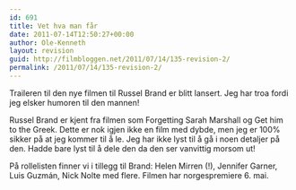 ```yaml
---
id: 691
title: Vet hva man får
date: 2011-07-14T12:50:27+00:00
author: Ole-Kenneth
layout: revision
guid: http://filmbloggen.net/2011/07/14/135-revision-2/
permalink: /2011/07/14/135-revision-2/
---
```

Traileren til den nye filmen til Russel Brand er blitt lansert. Jeg har troa fordi jeg elsker humoren til den mannen!

<div class="video-shortcode">
</div>

Russel Brand er kjent fra filmen som Forgetting Sarah Marshall og Get him to the Greek. Dette er nok igjen ikke en film med dybde, men jeg er 100% sikker på at jeg kommer til å le. Jeg har ikke lyst til å gå i noen detaljer på den. Hadde bare lyst til å dele den da den ser vanvittig morsom ut!

På rollelisten finner vi i tillegg til Brand: Helen Mirren (!), Jennifer Garner, Luis Guzmán, Nick Nolte med flere. Filmen har norgespremiere 6. mai.